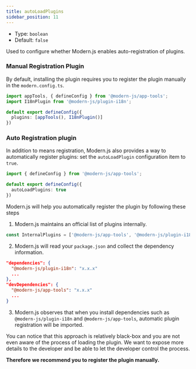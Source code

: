 ```yaml
---
title: autoLoadPlugins
sidebar_position: 11
---
```


- Type: `boolean`
- Default: `false`

Used to configure whether Modern.js enables auto-registration of plugins.

### Manual Registration Plugin

By default, installing the plugin requires you to register the plugin manually in the `modern.config.ts`.

```ts title="modern.config.ts"
import appTools, { defineConfig } from '@modern-js/app-tools';
import I18nPlugin from '@modern-js/plugin-i18n';

default export defineConfig({
  plugins: [appTools(), I18nPlugin()]
})

```

### Auto Registration plugin

In addition to means registration, Modern.js also provides a way to automatically register plugins: set the `autoLoadPlugin` configuration item to `true`.

```ts title="modern.config.ts"
import { defineConfig } from '@modern-js/app-tools';

default export defineConfig({
  autoLoadPlugins: true
})
```

Modern.js will help you automatically register the plugin by following these steps

1. Modern.js maintains an official list of plugins internally.

```js
const InternalPlugins = ['@modern-js/app-tools', '@modern-js/plugin-i18n', ...];
```

2. Modern.js will read your `package.json` and collect the dependency information.

```json title="package.json"
"dependencies": {
  "@modern-js/plugin-i18n": "x.x.x"
  ...
},
"devDependencies": {
  "@modern-js/app-tools": "x.x.x"
  ...
}
```

3. Modern.js observes that when you install dependencies such as `@modern-js/plugin-i18n` and `@modern-js/app-tools`, automatic plugin registration will be imported.

You can notice that this approach is relatively black-box and you are not even aware of the process of loading the plugin. We want to expose more details to the developer and be able to let the developer control the process.

**Therefore we recommend you to register the plugin manually.**
